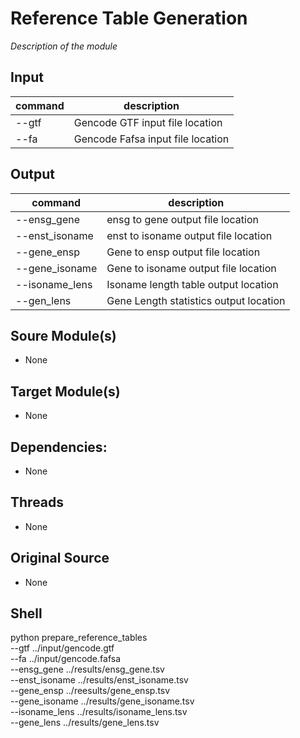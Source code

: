 # Reference Table Generation
*Description of the module*

## Input
| command | description |
|---------| ----------- |
| --gtf | Gencode GTF input file location
| --fa | Gencode Fafsa input file location

## Output

| command | description |
|--------| ---------- |
| --ensg_gene | ensg to gene output file location |
|--enst_isoname | enst to isoname output file location |
|--gene_ensp | Gene to ensp output file location |
|--gene_isoname | Gene to isoname output file location |
|--isoname_lens | Isoname length table output location |
|--gen_lens | Gene Length statistics output location |

## Soure Module(s)
- None

## Target Module(s)
- None

## Dependencies: 
- None

## Threads
- None

## Original Source
- None

## Shell
python prepare_reference_tables \
--gtf ../input/gencode.gtf \
--fa ../input/gencode.fafsa \
--ensg_gene ../results/ensg_gene.tsv \
--enst_isoname ../results/enst_isoname.tsv \
--gene_ensp ../reesults/gene_ensp.tsv \
--gene_isoname ../results/gene_isoname.tsv \
--isoname_lens ../results/isoname_lens.tsv \
--gene_lens ../results/gene_lens.tsv